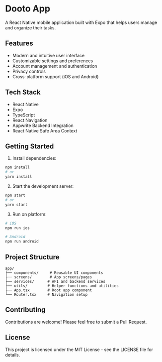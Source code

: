 # Dooto App

A React Native mobile application built with Expo that helps users manage and organize their tasks.

## Features

- Modern and intuitive user interface
- Customizable settings and preferences  
- Account management and authentication
- Privacy controls
- Cross-platform support (iOS and Android)

## Tech Stack

- React Native
- Expo
- TypeScript
- React Navigation
- Appwrite Backend Integration
- React Native Safe Area Context

## Getting Started

1. Install dependencies:

```bash
npm install
# or
yarn install
```

2. Start the development server:

```bash
npm start
# or
yarn start
```

3. Run on platform:

```bash
# iOS
npm run ios

# Android  
npm run android
```

## Project Structure

```
app/
├── components/     # Reusable UI components
├── screens/        # App screens/pages
├── services/      # API and backend services
├── utils/         # Helper functions and utilities
├── App.tsx        # Root app component
└── Router.tsx     # Navigation setup
```

## Contributing

Contributions are welcome! Please feel free to submit a Pull Request.

## License

This project is licensed under the MIT License - see the LICENSE file for details.